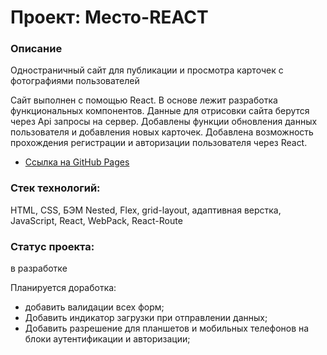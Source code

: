 # Проект: Место-REACT

### Описание

Одностраничный сайт для публикации и просмотра карточек с фотографиями пользователей

Сайт выполнен с помощью React. В основе лежит разработка функциональных компонентов.
Данные для отрисовки сайта берутся через Api запросы на сервер.
Добавлены функции обновления данных пользователя и добавления новых карточек.
Добавлена возможность прохождения регистрации и авторизации пользователя через React.

* [Ссылка на GitHub Pages](https://valeriaglazunova.github.io/react-mesto-auth/)

### Стек технологий:

HTML, CSS, БЭМ Nested, Flex, grid-layout, адаптивная верстка, JavaScript, React, WebPack, React-Route

### Статус проекта: 

в разработке

Планируется доработка:
- добавить валидации всех форм;
- Добавить индикатор загрузки при отправлении данных;
- Добавить разрешение для планшетов и мобильных телефонов на блоки аутентификации и авторизации;
